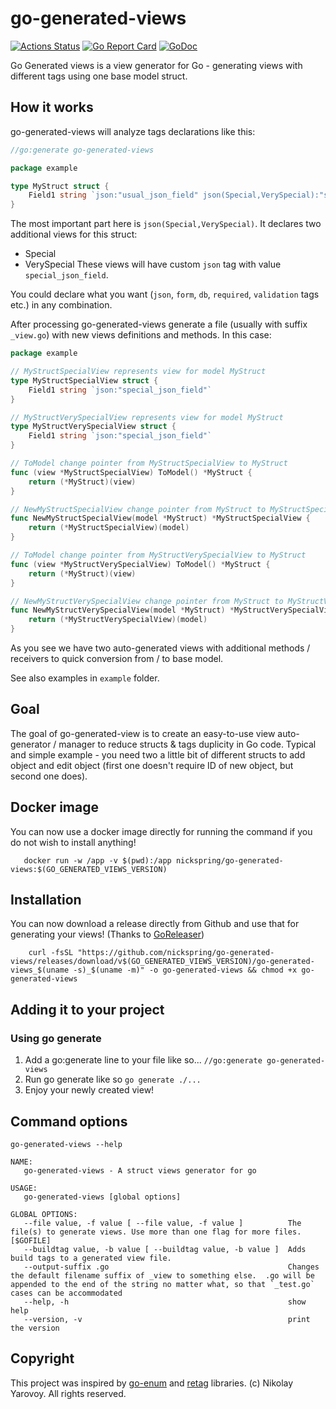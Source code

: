 # go-generated-views

[![Actions Status](https://github.com/nickspring/go-generated-views/actions/workflows/build_and_test.yml/badge.svg)](https://github.com/nickspring/go-generated-views/actions/workflows/build_and_test.yml)
[![Go Report Card](https://goreportcard.com/badge/github.com/nickspring/go-generated-views)](https://goreportcard.com/report/github.com/nickspring/go-generated-views)
[![GoDoc](https://godoc.org/github.com/nickspring/go-generated-views?status.svg)](https://godoc.org/github.com/nickspring/go-generated-views)

Go Generated views is a view generator for Go - generating views with different tags using one base model struct.

## How it works

go-generated-views will analyze tags declarations like this:

```go
//go:generate go-generated-views

package example

type MyStruct struct {
	Field1 string `json:"usual_json_field" json(Special,VerySpecial):"special_json_field"`
} 
```

The most important part here is `json(Special,VerySpecial)`. It declares two additional views for this struct:
* Special
* VerySpecial
These views will have custom `json` tag with value `special_json_field`.

You could declare what you want (`json`, `form`, `db`, `required`, `validation` tags etc.) in any combination.

After processing go-generated-views generate a file (usually with suffix `_view.go`) with new views definitions and methods.
In this case:

```go
package example

// MyStructSpecialView represents view for model MyStruct
type MyStructSpecialView struct {
    Field1 string `json:"special_json_field"`
}

// MyStructVerySpecialView represents view for model MyStruct
type MyStructVerySpecialView struct {
    Field1 string `json:"special_json_field"`
}

// ToModel change pointer from MyStructSpecialView to MyStruct
func (view *MyStructSpecialView) ToModel() *MyStruct {
    return (*MyStruct)(view)
}

// NewMyStructSpecialView change pointer from MyStruct to MyStructSpecialView
func NewMyStructSpecialView(model *MyStruct) *MyStructSpecialView {
    return (*MyStructSpecialView)(model)
}

// ToModel change pointer from MyStructVerySpecialView to MyStruct
func (view *MyStructVerySpecialView) ToModel() *MyStruct {
    return (*MyStruct)(view)
}

// NewMyStructVerySpecialView change pointer from MyStruct to MyStructVerySpecialView
func NewMyStructVerySpecialView(model *MyStruct) *MyStructVerySpecialView {
    return (*MyStructVerySpecialView)(model)
}
```

As you see we have two auto-generated views with additional methods / receivers to quick conversion from / to base model.

See also examples in `example` folder.

## Goal

The goal of go-generated-view is to create an easy-to-use view auto-generator / manager to reduce structs & tags duplicity in Go code.
Typical and simple example - you need two a little bit of different structs to add object and edit object (first one doesn't require ID of new object, but second one does). 

## Docker image

You can now use a docker image directly for running the command if you do not wish to install anything!

```shell
   docker run -w /app -v $(pwd):/app nickspring/go-generated-views:$(GO_GENERATED_VIEWS_VERSION)
```

## Installation

You can now download a release directly from Github and use that for generating your views! (Thanks to [GoReleaser](https://github.com/goreleaser/goreleaser-action))

```shell
    curl -fsSL "https://github.com/nickspring/go-generated-views/releases/download/v$(GO_GENERATED_VIEWS_VERSION)/go-generated-views_$(uname -s)_$(uname -m)" -o go-generated-views && chmod +x go-generated-views
```

## Adding it to your project

### Using go generate

1. Add a go:generate line to your file like so... `//go:generate go-generated-views`
2. Run go generate like so `go generate ./...`
3. Enjoy your newly created view!

## Command options

``` shell
go-generated-views --help

NAME:
   go-generated-views - A struct views generator for go

USAGE:
   go-generated-views [global options] 

GLOBAL OPTIONS:
   --file value, -f value [ --file value, -f value ]          The file(s) to generate views. Use more than one flag for more files. [$GOFILE]
   --buildtag value, -b value [ --buildtag value, -b value ]  Adds build tags to a generated view file.
   --output-suffix .go                                        Changes the default filename suffix of _view to something else.  .go will be appended to the end of the string no matter what, so that `_test.go` cases can be accommodated
   --help, -h                                                 show help
   --version, -v                                              print the version
```

## Copyright

This project was inspired by [go-enum](https://github.com/nickspring/go-generated-views) and [retag](https://github.com/sevlyar/retag) libraries.
(c) Nikolay Yarovoy. All rights reserved.
